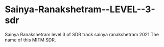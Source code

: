 # Sainya-Ranakshetram--LEVEL--3-sdr
Sainya Ranakshetram level 3 of SDR track sainya ranakshetram 2021 The name of this MITM SDR.
